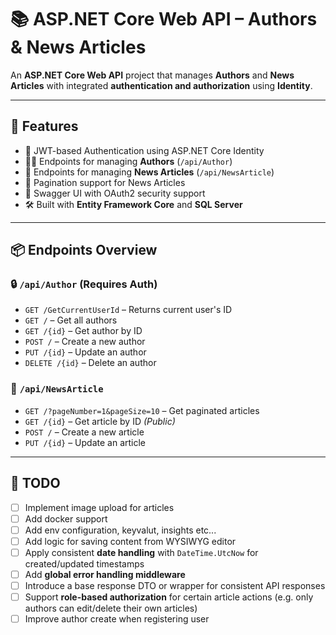 # 📚 ASP.NET Core Web API – Authors & News Articles

An **ASP.NET Core Web API** project that manages **Authors** and **News Articles** with integrated **authentication and authorization** using **Identity**.

---

## 🚀 Features

- 🔐 JWT-based Authentication using ASP.NET Core Identity
- 🧑‍💼 Endpoints for managing **Authors** (`/api/Author`)
- 📰 Endpoints for managing **News Articles** (`/api/NewsArticle`)
- 📄 Pagination support for News Articles
- 🧪 Swagger UI with OAuth2 security support
- 🛠️ Built with **Entity Framework Core** and **SQL Server**

---

## 📦 Endpoints Overview

### 🔒 `/api/Author` (Requires Auth)

- `GET /GetCurrentUserId` – Returns current user's ID
- `GET /` – Get all authors
- `GET /{id}` – Get author by ID
- `POST /` – Create a new author
- `PUT /{id}` – Update an author
- `DELETE /{id}` – Delete an author

### 📰 `/api/NewsArticle`

- `GET /?pageNumber=1&pageSize=10` – Get paginated articles
- `GET /{id}` – Get article by ID _(Public)_
- `POST /` – Create a new article
- `PUT /{id}` – Update an article

---

## 📌 TODO

- [ ] Implement image upload for articles
- [ ] Add docker support
- [ ] Add env configuration, keyvalut, insights etc...
- [ ] Add logic for saving content from WYSIWYG editor
- [ ] Apply consistent **date handling** with `DateTime.UtcNow` for created/updated timestamps
- [ ] Add **global error handling middleware**
- [ ] Introduce a base response DTO or wrapper for consistent API responses
- [ ] Support **role-based authorization** for certain article actions (e.g. only authors can edit/delete their own articles)
- [ ] Improve author create when registering user
